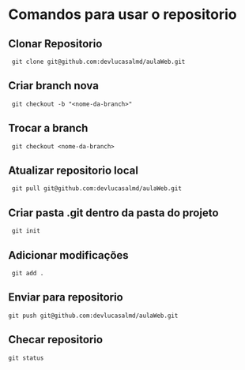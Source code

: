 # Comandos para usar o repositorio

## Clonar Repositorio

``` git clone git@github.com:devlucasalmd/aulaWeb.git```  

## Criar branch nova

``` git checkout -b "<nome-da-branch>"```

## Trocar a branch 

``` git checkout <nome-da-branch>```

## Atualizar repositorio local

``` git pull git@github.com:devlucasalmd/aulaWeb.git```

## Criar pasta .git dentro da pasta do projeto
``` git init``` 

## Adicionar modificações 
``` git add .```

## Enviar para repositorio 
```git push git@github.com:devlucasalmd/aulaWeb.git```

## Checar repositorio 
```git status```
